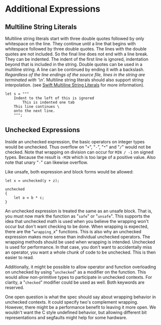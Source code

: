 # Additional Expressions

## Multiline String Literals

Multiline string literals start with three double quotes followed by only whitespace on the line.
They continue until a line that begins with whitespace followed by three double quotes. The lines
with the double quotes are not included. So the final line does not end with a line break. They can
be indented. The indent of the first line is ignored, indentation beyond that is included in the
string. Double quotes can be used in a multiline string. A line can be continued by ending it with a
backslash. *Regardless of the line endings of the source file, lines in the string are terminated
with '\n'.* Multiline string literals should also support string interpolation. (see [Swift
Multiline String
Literals](https://developer.apple.com/library/content/documentation/Swift/Conceptual/Swift_Programming_Language/StringsAndCharacters.html)
for more information).

```azoth
let s = """
    Indent to the left of this is ignored
        This is indented one tab
    This line continues \
    onto the next line.
    """;
```

## Unchecked Expressions

Inside an unchecked expression, the basic operators on integer types would be unchecked. Thus
overflow on "`+`", "`-`", "`*`" and "`/`" would not be checked. Note that wrapping on division can
occur for `MIN / -1` on signed types. Because the result is `-MIN` which is too large of a positive
value. Also note that unary "`-`" can likewise overflow.

Like unsafe, both expression and block forms would be allowed:

```azoth
let x = unchecked(y + z);

unchecked
{
    let a = b * c;
}
```

An unchecked expression is treated the same as an unsafe block. That is, you must now mark the
function as "`safe`" or "`unsafe`". This supports the idea that unchecked math is used when you
believe the wrapping won't occur but don't want checking to be done. When wrapping is expected,
there are the "`wrapping_`*x*" functions. This is also why an unchecked expression makes more sense
than individual unchecked operators. The wrapping methods should be used when wrapping is intended.
Unchecked is used for performance. In that case, you don't want to accidentally miss an operator,
you want a whole chunk of code to be unchecked. This is then easier to read.

Additionally, it might be possible to allow operator and function overloading on unchecked by using
"`unchecked`" as a modifier on the function. This would allow non-primitive types to participate in
unchecked contexts. For clarity, a "`checked`" modifier could be used as well. Both keywords are
reserved.

One open question is what the spec should say about wrapping behavior in unchecked contexts. It
could specify two's complement wrapping. However, there might be a performance benefit to leaving it
more open. We wouldn't want the C style undefined behavior, but allowing different bit
representations and segfaults might help for some hardware.
